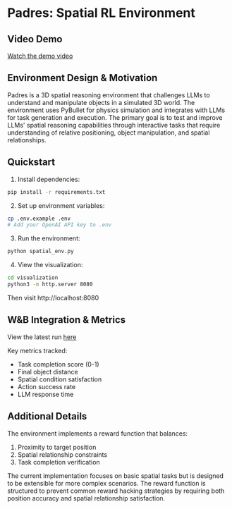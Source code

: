 # Padres: Spatial RL Environment

## Video Demo
[Watch the demo video](https://youtu.be/uuSur31U1Pc)

## Environment Design & Motivation
Padres is a 3D spatial reasoning environment that challenges LLMs to understand and manipulate objects in a simulated 3D world. The environment uses PyBullet for physics simulation and integrates with LLMs for task generation and execution. The primary goal is to test and improve LLMs' spatial reasoning capabilities through interactive tasks that require understanding of relative positioning, object manipulation, and spatial relationships.

## Quickstart
1. Install dependencies:
```bash
pip install -r requirements.txt
```

2. Set up environment variables:
```bash
cp .env.example .env
# Add your OpenAI API key to .env
```

3. Run the environment:
```bash
python spatial_env.py
```

4. View the visualization:
```bash
cd visualization
python3 -m http.server 8080
```
Then visit http://localhost:8080

## W&B Integration & Metrics
View the latest run [here](https://wandb.ai/carlosgarcia/spatial_rl_mvp/runs/1q2w3e4r5t6y7u8i9o0p)

Key metrics tracked:
- Task completion score (0-1)
- Final object distance
- Spatial condition satisfaction
- Action success rate
- LLM response time

## Additional Details
The environment implements a reward function that balances:
1. Proximity to target position
2. Spatial relationship constraints
3. Task completion verification

The current implementation focuses on basic spatial tasks but is designed to be extensible for more complex scenarios. The reward function is structured to prevent common reward hacking strategies by requiring both position accuracy and spatial relationship satisfaction.
